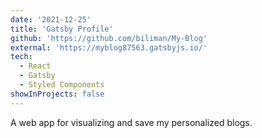 ```yaml
---
date: '2021-12-25'
title: 'Gatsby Profile'
github: 'https://github.com/biliman/My-Blog'
external: 'https://myblog87563.gatsbyjs.io/'
tech:
  - React
  - Gatsby
  - Styled Components
showInProjects: false
---
```


A web app for visualizing and save my personalized blogs.

